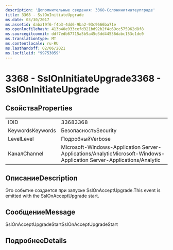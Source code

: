 ```yaml
---
description: 'Дополнительные сведения: 3368-Сслонинитиатеупграде'
title: 3368 - SslOnInitiateUpgrade
ms.date: 03/30/2017
ms.assetid: daba19f6-f4b3-4dd6-9ba2-93c9666ba71e
ms.openlocfilehash: 413b40e933cefd321bd92b2f4c69cc575962d8f8
ms.sourcegitcommit: ddf7edb67715a5b9a45e3dd44536dabc153c1de0
ms.translationtype: MT
ms.contentlocale: ru-RU
ms.lasthandoff: 02/06/2021
ms.locfileid: "99753059"
---
```

# <a name="3368---ssloninitiateupgrade"></a><span data-ttu-id="bd8b7-103">3368 - SslOnInitiateUpgrade</span><span class="sxs-lookup"><span data-stu-id="bd8b7-103">3368 - SslOnInitiateUpgrade</span></span>

## <a name="properties"></a><span data-ttu-id="bd8b7-104">Свойства</span><span class="sxs-lookup"><span data-stu-id="bd8b7-104">Properties</span></span>  
  
|||  
|-|-|  
|<span data-ttu-id="bd8b7-105">ID</span><span class="sxs-lookup"><span data-stu-id="bd8b7-105">ID</span></span>|<span data-ttu-id="bd8b7-106">3368</span><span class="sxs-lookup"><span data-stu-id="bd8b7-106">3368</span></span>|  
|<span data-ttu-id="bd8b7-107">Keywords</span><span class="sxs-lookup"><span data-stu-id="bd8b7-107">Keywords</span></span>|<span data-ttu-id="bd8b7-108">Безопасность</span><span class="sxs-lookup"><span data-stu-id="bd8b7-108">Security</span></span>|  
|<span data-ttu-id="bd8b7-109">Level</span><span class="sxs-lookup"><span data-stu-id="bd8b7-109">Level</span></span>|<span data-ttu-id="bd8b7-110">Подробный</span><span class="sxs-lookup"><span data-stu-id="bd8b7-110">Verbose</span></span>|  
|<span data-ttu-id="bd8b7-111">Канал</span><span class="sxs-lookup"><span data-stu-id="bd8b7-111">Channel</span></span>|<span data-ttu-id="bd8b7-112">Microsoft-Windows-Application Server-Applications/Analytic</span><span class="sxs-lookup"><span data-stu-id="bd8b7-112">Microsoft-Windows-Application Server-Applications/Analytic</span></span>|  
  
## <a name="description"></a><span data-ttu-id="bd8b7-113">Описание</span><span class="sxs-lookup"><span data-stu-id="bd8b7-113">Description</span></span>  

 <span data-ttu-id="bd8b7-114">Это событие создается при запуске SslOnAcceptUpgrade.</span><span class="sxs-lookup"><span data-stu-id="bd8b7-114">This event is emitted with the SslOnAcceptUpgrade start.</span></span>  
  
## <a name="message"></a><span data-ttu-id="bd8b7-115">Сообщение</span><span class="sxs-lookup"><span data-stu-id="bd8b7-115">Message</span></span>  

 <span data-ttu-id="bd8b7-116">SslOnAcceptUpgradeStart</span><span class="sxs-lookup"><span data-stu-id="bd8b7-116">SslOnAcceptUpgradeStart</span></span>  
  
## <a name="details"></a><span data-ttu-id="bd8b7-117">Подробнее</span><span class="sxs-lookup"><span data-stu-id="bd8b7-117">Details</span></span>
